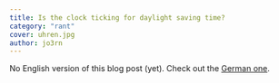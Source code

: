 ```yaml
---
title: Is the clock ticking for daylight saving time?
category: "rant"
cover: uhren.jpg
author: jo3rn
---
```


No English version of this blog post (yet). Check out the [German one](/de/blog/wenn-behoerden-am-zeiger-drehen).
